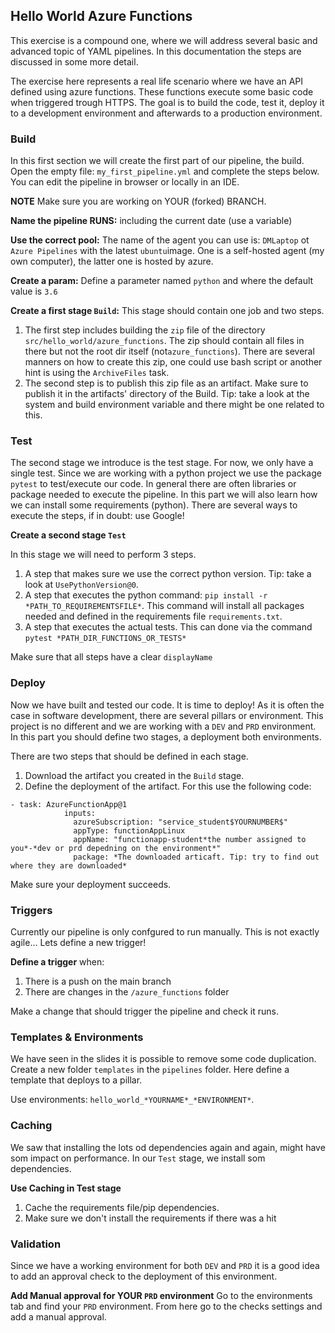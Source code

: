 ## Hello World Azure Functions

This exercise is a compound one, where we will address several basic and advanced topic of YAML pipelines.
In this documentation the steps are discussed in some more detail.

The exercise here represents a real life scenario where we have an API defined using azure functions. 
These functions execute some basic code when triggered trough HTTPS.
The goal is to build the code, test it, deploy it to a development environment
and afterwards to a production environment.

### Build

In this first section we will create the first part of our pipeline, the build.
Open the empty file: `my_first_pipeline.yml` and complete the steps below. 
You can edit the pipeline in browser or locally in an IDE.

**NOTE** Make sure you are working on YOUR (forked) BRANCH.

**Name the pipeline RUNS:**  including the current date (use a variable)

**Use the correct pool:** 
The name of the agent you can use is: `DMLaptop` ot `Azure Pipelines` with the latest `ubuntu`image.
One is a self-hosted agent (my own computer), the latter one is hosted by azure.

**Create a param:** Define a parameter named `python` and where the default value is `3.6`

**Create a first stage `Build`:**
This stage should contain one job and two steps.
1. The first step includes building the 
`zip` file of the directory `src/hello_world/azure_functions`.
The zip should contain all files in there but not the root dir itself (not`azure_functions`). There are several manners on 
how to create this zip, one could use bash script or another hint is using the `ArchiveFiles` task. 
2. The second step is to publish this zip file as an artifact. Make sure to publish it in the artifacts' directory of the Build.
Tip: take a look at the system and build environment variable and there might be one related to this.

### Test

The second stage we introduce is the test stage.
For now, we only have a single test.
Since we are working with a python project we use the package `pytest`
to test/execute our code.
In general there are often libraries or package needed to execute the pipeline.
In this part we will also learn how we can install some requirements (python).
There are several ways to execute the steps, if in doubt: use Google!


**Create a second stage `Test`**

In this stage we will need to perform 3 steps.
1. A step that makes sure we use the correct python version. Tip: take a look at `UsePythonVersion@0`.
2. A step that executes the python command: `pip install -r *PATH_TO_REQUIREMENTSFILE*`.
This command will install all packages needed and defined in the requirements file `requirements.txt`.
3. A step that executes the actual tests. This can done via the command `pytest *PATH_DIR_FUNCTIONS_OR_TESTS*`

Make sure that all steps have a clear `displayName`

### Deploy

Now we have built and tested our code. It is time to deploy!
As it is often the case in software development, there are several pillars or environment.
This project is no different and we are working with a `DEV` and `PRD` environment.
In this part you should define two stages, a deployment both environments.

There are two steps that should be defined in each stage.
1. Download the artifact you created in the `Build` stage.
2. Define the deployment of the artifact. For this use the following code:
```
- task: AzureFunctionApp@1
            inputs:
              azureSubscription: "service_student$YOURNUMBER$"
              appType: functionAppLinux
              appName: "functionapp-student*the number assigned to you*-*dev or prd depedning on the environment*"
              package: *The downloaded articaft. Tip: try to find out where they are downloaded*
```

Make sure your deployment succeeds.

### Triggers
Currently our pipeline is only confgured to run manually.
This is not exactly agile...
Lets define a new trigger! 

**Define a trigger** when:
1. There is a push on the main branch
2. There are changes in the `/azure_functions` folder

Make a change that should trigger the pipeline and check it runs.

### Templates & Environments

We have seen in the slides it is possible to remove some code duplication.
Create a new folder `templates` in the `pipelines` folder.
Here define a template that deploys to a pillar.


Use environments: `hello_world_*YOURNAME*_*ENVIRONMENT*`.

### Caching
We saw that installing the lots od dependencies again and again, might have som impact on performance.
In our `Test` stage, we install som dependencies.

**Use Caching in Test stage**
1. Cache the requirements file/pip dependencies.
2. Make sure we don't install the requirements if there was a hit


### Validation

Since we have a working environment for both `DEV` and `PRD` it is a good idea
to add an approval check to the deployment of this environment.

**Add Manual approval for YOUR `PRD` environment**
Go to the environments tab and find your `PRD` environment.
From here go to the checks settings and add a manual approval.












